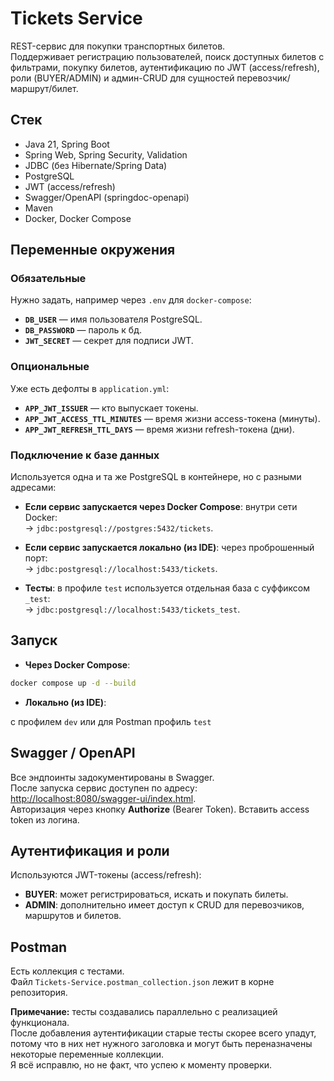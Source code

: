 # Tickets Service

REST-сервис для покупки транспортных билетов.  
Поддерживает регистрацию пользователей, поиск доступных билетов с фильтрами, покупку билетов, аутентификацию по JWT (access/refresh), роли (BUYER/ADMIN) и админ-CRUD для сущностей перевозчик/маршрут/билет.

## Стек
- Java 21, Spring Boot
- Spring Web, Spring Security, Validation
- JDBC (без Hibernate/Spring Data)
- PostgreSQL
- JWT (access/refresh)
- Swagger/OpenAPI (springdoc-openapi)
- Maven
- Docker, Docker Compose

## Переменные окружения

### Обязательные
Нужно задать, например через `.env` для `docker-compose`:

- **`DB_USER`** — имя пользователя PostgreSQL.
- **`DB_PASSWORD`** — пароль к бд.
- **`JWT_SECRET`** — секрет для подписи JWT.

### Опциональные
Уже есть дефолты в `application.yml`:

- **`APP_JWT_ISSUER`** — кто выпускает токены.
- **`APP_JWT_ACCESS_TTL_MINUTES`** — время жизни access-токена (минуты).
- **`APP_JWT_REFRESH_TTL_DAYS`** — время жизни refresh-токена (дни).

### Подключение к базе данных
Используется одна и та же PostgreSQL в контейнере, но с разными адресами:

- **Если сервис запускается через Docker Compose**: внутри сети Docker:  
  → `jdbc:postgresql://postgres:5432/tickets`.

- **Если сервис запускается локально (из IDE)**: через проброшенный порт:  
  → `jdbc:postgresql://localhost:5433/tickets`.

- **Тесты**: в профиле `test` используется отдельная база с суффиксом `_test`:  
  → `jdbc:postgresql://localhost:5433/tickets_test`.

## Запуск
- **Через Docker Compose**:

```bash
docker compose up -d --build
```

- **Локально (из IDE)**:

с профилем `dev` или для Postman профиль `test`

## Swagger / OpenAPI

Все эндпоинты задокументированы в Swagger.  
После запуска сервис доступен по адресу: [http://localhost:8080/swagger-ui/index.html](http://localhost:8080/swagger-ui/index.html).  
Авторизация через кнопку **Authorize** (Bearer Token). Вставить access token из логина.

## Аутентификация и роли

Используются JWT-токены (access/refresh):

- **BUYER**: может регистрироваться, искать и покупать билеты.
- **ADMIN**: дополнительно имеет доступ к CRUD для перевозчиков, маршрутов и билетов.

## Postman

Есть коллекция с тестами.  
Файл `Tickets-Service.postman_collection.json` лежит в корне репозитория.

**Примечание:** тесты создавались параллельно с реализацией функционала.  
После добавления аутентификации старые тесты скорее всего упадут,  
потому что в них нет нужного заголовка и могут быть переназначены некоторые переменные коллекции.  
Я всё исправлю, но не факт, что успею к моменту проверки.